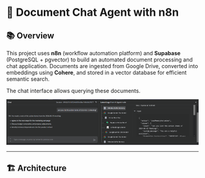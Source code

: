 # 🚀 **Document Chat Agent with n8n**

## 📚 **Overview**  
This project uses **n8n** (workflow automation platform) and **Supabase** (PostgreSQL + pgvector) to build an automated document processing and chat application. Documents are ingested from Google Drive, converted into embeddings using **Cohere**, and stored in a vector database for efficient semantic search.

The chat interface allows querying these documents.

![workflow](https://github.com/supreetshm947/document_conv_agent/blob/main/chat.png)

---

## 🏗️ **Architecture**

